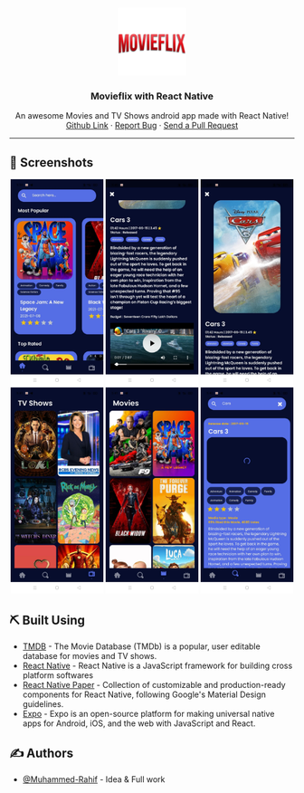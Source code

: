 <!-- PROJECT LOGO -->
<br />
<p align="center">
  <a href="https://muhammed-rahif.github.io/Netflix-Clone/" target="_blank">
    <img src="assets/Logos/Movieflix-minimal-logo-shadow.png" alt="Logo" width="120">
  </a>

  <h3 align="center">Movieflix with React Native</h3>

  <p align="center">
    An awesome Movies and TV Shows android app made with React Native!
    <br />
    <a href="https://github.com/Muhammed-Rahif/Movieflix/">Github Link</a>
    ·
    <a href="https://github.com/Muhammed-Rahif/Movieflix/issues/">Report Bug</a>
    ·
    <a href="https://github.com/Muhammed-Rahif/Movieflix/pulls/">Send a Pull Request</a>
  </p>
</p>

---

## 📱️ Screenshots <a name = "screenshots"></a>

<div align="center">
  <img width="32.5%" src="assets/Screenshots/shot-1.jpg" alt="Shot 1" />
  <img width="32.5%" src="assets/Screenshots/shot-2.jpg" alt="Shot 2" />
  <img width="32.5%" src="assets/Screenshots/shot-3.jpg" alt="Shot 3" />
  <img width="32.5%" src="assets/Screenshots/shot-4.jpg" alt="Shot 4" />
  <img width="32.5%" src="assets/Screenshots/shot-5.jpg" alt="Shot 5" />
  <img width="32.5%" src="assets/Screenshots/shot-6.jpg" alt="Shot 6" />
</div>

## ⛏️ Built Using <a name = "built_using"></a>

- [TMDB](https://www.themoviedb.org/) - The Movie Database (TMDb) is a popular, user editable database for movies and TV shows.
- [React Native](https://reactnative.dev/) - React Native is a JavaScript framework for building cross platform softwares
- [React Native Paper](https://reactnativepaper.com/) - Collection of customizable and production-ready components for React Native, following Google's Material Design guidelines.
- [Expo](https://expo.dev/) - Expo is an open-source platform for making universal native apps for Android, iOS, and the web with JavaScript and React.

## ✍️ Authors <a name = "authors"></a>

- [@Muhammed-Rahif](https://github.com/Muhammed-Rahif) - Idea & Full work

<!-- ## 🎉 Acknowledgements <a name = "acknowledgement"></a>

- Hat tip to anyone whose code was used
- Inspiration
- References -->
